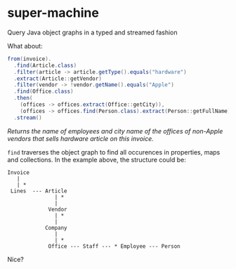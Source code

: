 # super-machine
Query Java object graphs in a typed and streamed fashion

What about:

```java
from(invoice).
  .find(Article.class)
  .filter(article -> article.getType().equals("hardware")
  .extract(Article::getVendor)
  .filter(vendor -> !vendor.getName().equals("Apple")
  .find(Office.class)
  .then( 
    (offices -> offices.extract(Office::getCity)),
    (offices -> offices.find(Person.class).extract(Person::getFullName)))
  .stream()
```

_Returns the name of employees and city name of the offices of non-Apple vendors that sells hardware article on this invoice._

`find` traverses the object graph to find all occurences in properties, maps and collections. In the example above, the structure could be:

```
Invoice
   |
   | *
 Lines  --- Article
               | *
               |
             Vendor
               | *
               |
            Company
               |
               | *
             Office --- Staff --- * Employee --- Person

```

Nice?

